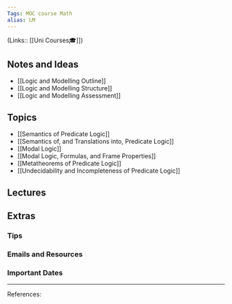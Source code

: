 ```yaml
---
Tags: MOC course Math
alias: LM
---
```

(Links:: [[Uni Courses🎓]])
## Notes and Ideas
- [[Logic and Modelling Outline]]
- [[Logic and Modelling Structure]]
- [[Logic and Modelling Assessment]]
## Topics
- [[Semantics of Predicate Logic]]
- [[Semantics of, and Translations into, Predicate Logic]]
- [[Modal Logic]]
- [[Modal Logic, Formulas, and Frame Properties]]
- [[Metatheorems of Predicate Logic]]
- [[Undecidability and Incompleteness of Predicate Logic]]
## Lectures
## Extras
### Tips
### Emails and Resources
### Important Dates
___
References:
